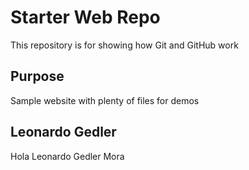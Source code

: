 # Starter Web Repo

This repository is for showing how Git and GitHub work

## Purpose

Sample website with plenty of files for demos

## Leonardo Gedler
Hola Leonardo Gedler Mora